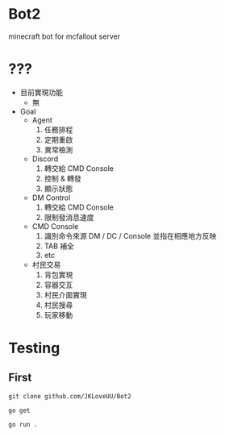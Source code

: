 # Bot2
minecraft bot for mcfallout server

# ???

* 目前實現功能
    * 無
* Goal
    * Agent
        1. 任務排程
        2. 定期重啟
        3. 異常檢測
    * Discord
        1. 轉交給 CMD Console
        2. 控制 & 轉發
        3. 顯示狀態
    * DM Control
        1. 轉交給 CMD Console
        2. 限制發消息速度
    * CMD Console
        1. 識別命令來源 DM / DC / Console
        並指在相應地方反映
        2. TAB 補全
        3. etc
    * 村民交易
        1. 背包實現 
        2. 容器交互
        3. 村民介面實現
        4. 村民搜尋
        5. 玩家移動
# Testing

## First

`git clone github.com/JKLoveUU/Bot2`

`go get`

`go run .`

